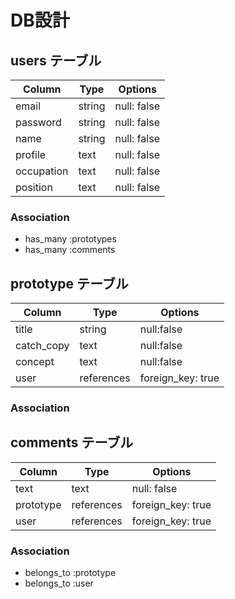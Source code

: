 # DB設計

## users テーブル

|  Column  |  Type  |   Options   |
|----------|--------|-------------|
|   email  | string | null: false |
| password | string | null: false |
|   name   | string | null: false |
| profile  |  text  | null: false |
|occupation|  text  | null: false |
| position |  text  | null: false |


### Association

* has_many :prototypes
* has_many :comments


## prototype テーブル

|   Column   |   Type     |   Options         |
|------------|------------|-------------------|
|    title   |   string   |     null:false    |
| catch_copy |    text    |     null:false    |
|   concept  |    text    |     null:false    |
|     user   | references | foreign_key: true |

### Association

## comments テーブル

|  Column     |    Type    |   Options                      |
|-------------|------------|--------------------------------|
|   text      |   text     | null: false                    |
|  prototype  | references | foreign_key: true              |
|   user      | references | foreign_key: true              |

### Association

- belongs_to :prototype
- belongs_to :user
